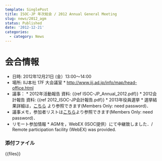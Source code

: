 ```yaml
---
template: SinglePost
title: ISOC-JP 年次総会 / 2012 Annual General Meeting
slug: news/2012_agm
status: Published
date: '2012-12-21'
categories:
  - category: News
---
```


# 会合情報
* 日時: 2012年12月21日 (金）13:00〜14:00
*  場所: IIJ本社 17F 大会議室
       *  http://www.iij.ad.jp/info/map/head-office.html
*  議事：
       *  2012年活動報告 資料: {{ref ISOC-JP_Annual_2012.pdf}}
       *  2012会計報告 資料: {{ref 2012_ISOC-JP会計報告.pdf}}
       *  2013年役員選挙
           *  選挙結果詳細は，[こちら](http://www.isoc.jp/members/wiki.cgi?page=2013OfficersElectionResults) より参照できます(Members Only: need password)．
*  議事メモ，参加者リストは[こちら](http://www.isoc.jp/members/wiki.cgi?page=2012AGM)より参照できます(Members Only: need password)．
*  リモート参加情報
       *  AGMを，WebEX (ISOC提供）にて中継致しました．/ Remote participation facility (WebEX) was provided.

### 添付ファイル
{{files}}
